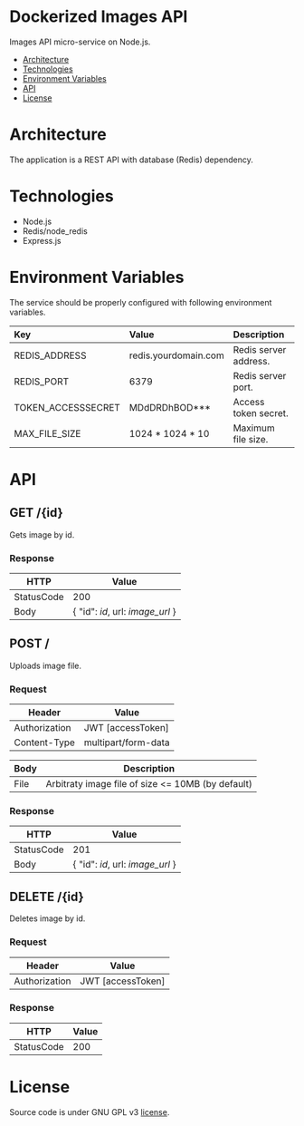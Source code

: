 # Dockerized Images API
Images API micro-service on Node.js.

* [Architecture](#architecture)
* [Technologies](#technologies)
* [Environment Variables](#environment-variables)
* [API](#api)
* [License](#license)

# Architecture
The application is a REST API with database (Redis) dependency.

# Technologies
* Node.js
* Redis/node_redis
* Express.js

# Environment Variables
The service should be properly configured with following environment variables.

Key | Value | Description
:-- | :-- | :-- 
REDIS_ADDRESS | redis.yourdomain.com | Redis server address.
REDIS_PORT | 6379 | Redis server port.
TOKEN_ACCESSSECRET | MDdDRDhBOD*** | Access token secret.
MAX_FILE_SIZE | 1024 * 1024 * 10 | Maximum file size.

# API

## GET /{id}
Gets image by id.

### Response
| HTTP       | Value     |
|------------|-----------|
| StatusCode | 200       |
| Body       | { "id": *id*, url: *image_url* } |

## POST /
Uploads image file.

### Request
| Header   | Value |
|----------|-------------|
| Authorization     | JWT [accessToken] |
| Content-Type      | multipart/form-data |

| Body    | Description |
|----------|-------------|
| File | Arbitraty image file of size <= 10MB (by default) |

### Response
| HTTP       | Value     |
|------------|-----------|
| StatusCode | 201       |
| Body       | { "id": *id*, url: *image_url* } |

## DELETE /{id}
Deletes image by id.

### Request
| Header   | Value |
|----------|-------------|
| Authorization     | JWT [accessToken] |

### Response
| HTTP       |  Value                                                             |
|------------|--------------------------------------------------------------------|
| StatusCode | 200                                                                |

# License
Source code is under GNU GPL v3 [license](LICENSE).
